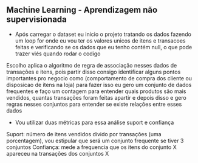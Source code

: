 Machine Learning - Aprendizagem não supervisionada
------------------------------------------------------------------------------------------------------------------------------------------
- Após carregar o dataset eu inicio o projeto tratando os dados fazendo um loop for onde eu vou ter os valores unicos de itens e transacoes feitas e verificando se os dados que eu tenho contém null, o que pode trazer viés quando rodar o codigo

Escolho aplica o algoritmo de regra de associação nesses dados de transações e itens, pois partir disso consigo identificar alguns pontos importantes pro negocio como (comportamento de compra dos cliente ou disposicao de itens na loja)
para fazer isso eu gero um conjunto de dados frequentes e faço um contagem para entender quais produtos são mais vendidos, quantas transações foram feitas apartir e depois  disso e gero regras nesses conjuntos para entender se existe relações entre esses dados 

- Vou utilizar duas métricas para essa análise suport e confiança

Suport: número de itens vendidos divido por transações (uma porcentagem), vou estipular que será um conjunto frequente se tiver 3 conjuntos
Confiança: mede a frequencia que os itens do conjunto X apareceu na transações dos conjuntos X
